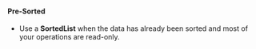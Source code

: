 #### Pre-Sorted
- Use a **SortedList** when the data has already been sorted and most of your operations are read-only.